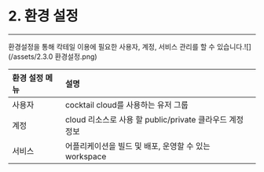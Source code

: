 # 2. 환경 설정

---

환경설정을 통해 칵테일 이용에 필요한 사용자, 계정, 서비스 관리를 할 수 있습니다.![](/assets/2.3.0 환경설정.png)

| 환경 설정 메뉴 | **설명** |
| :--- | :--- |
| 사용자 | cocktail cloud를 사용하는 유저 그룹 |
| 계정 | cloud 리소스로 사용 할 public/private 클라우드 계정 정보 |
| 서비스 | 어플리케이션을 빌드 및 배포, 운영할 수 있는 workspace |



